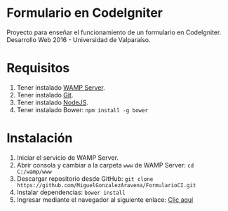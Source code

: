 # Formulario en CodeIgniter
Proyecto para enseñar el funcionamiento de un formulario en CodeIgniter. Desarrollo Web 2016 - Universidad de Valparaíso.

# Requisitos
1. Tener instalado [WAMP Server](http://www.wampserver.com/).
2. Tener instalado [Git](https://git-scm.com/downloads).
3. Tener instalado [NodeJS](https://nodejs.org/en/download/current/).
4. Tener instalado Bower:
`npm install -g bower`

# Instalación
1. Iniciar el servicio de WAMP Server.
2. Abrir consola y cambiar a la carpeta `www` de WAMP Server: `cd C:/wamp/www`
3. Descargar repositorio desde GitHub: `git clone https://github.com/MiguelGonzalezAravena/FormularioCI.git`
4. Instalar dependencias: `bower install`
5. Ingresar mediante el navegador al siguiente enlace:
[Clic aquí](http://127.0.0.1/FormularioPHP)